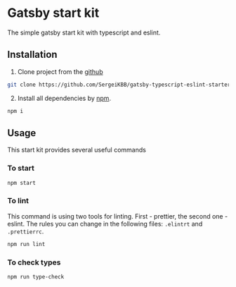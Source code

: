 # Gatsby start kit

The simple gatsby start kit with typescript and eslint.

## Installation

1. Clone project from the [github](https://github.com/SergeiKBB/gatsby-typescript-eslint-starter)

```bash
git clone https://github.com/SergeiKBB/gatsby-typescript-eslint-starter
```

2. Install all dependencies by [npm](https://docs.npmjs.com/cli/v7).

```bash
npm i
```


## Usage

This start kit provides several useful commands

### To start

```bash
npm start
```

### To lint

This command is using two tools for linting. First - prettier, the second one - eslint.
The rules you can change in the following files: `.elintrt` and `.prettierrc`.

```bash
npm run lint
```

### To check types

```bash
npm run type-check
```
